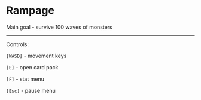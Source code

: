 # Rampage

Main goal - survive 100 waves of monsters

---

Controls:

`[WASD]` - movement keys

`[E]` - open card pack

`[F]` - stat menu

`[Esc]` - pause menu
